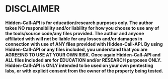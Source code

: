 # DISCLAIMER
**Hidden-Call-API is for education/research purposes only. The author takes NO responsibility and/or liability for how you choose to use any of the tools/source code/any files provided.
The author and anyone affiliated with will not be liable for any losses and/or damages in connection with use of ANY files provided with Hidden-Call-API.
By using Hidden-Call-API or any files included, you understand that you are AGREEING TO USE AT YOUR OWN RISK. Once again Hidden-Call-API and ALL files included are for EDUCATION and/or RESEARCH purposes ONLY.
Hidden-Call-API is ONLY intended to be used on your own pentesting labs, or with explicit consent from the owner of the property being tested.** 
